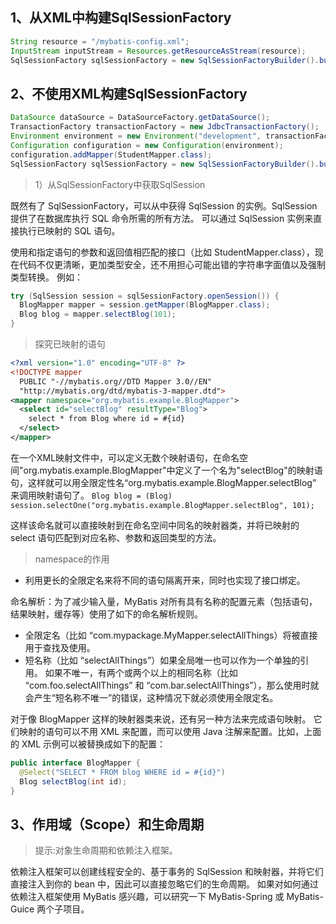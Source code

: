 1、从XML中构建SqlSessionFactory
--
```java
String resource = "/mybatis-config.xml";
InputStream inputStream = Resources.getResourceAsStream(resource);
SqlSessionFactory sqlSessionFactory = new SqlSessionFactoryBuilder().build(inputStream);
```


2、不使用XML构建SqlSessionFactory
--
```java
DataSource dataSource = DataSourceFactory.getDataSource();
TransactionFactory transactionFactory = new JdbcTransactionFactory();
Environment environment = new Environment("development", transactionFactory, dataSource);
Configuration configuration = new Configuration(environment);
configuration.addMapper(StudentMapper.class);
SqlSessionFactory sqlSessionFactory = new SqlSessionFactoryBuilder().build(configuration);
```

> 1）从SqlSessionFactory中获取SqlSession

既然有了 SqlSessionFactory，可以从中获得 SqlSession 的实例。SqlSession 提供了在数据库执行 SQL 命令所需的所有方法。
可以通过 SqlSession 实例来直接执行已映射的 SQL 语句。

使用和指定语句的参数和返回值相匹配的接口（比如 StudentMapper.class），现在代码不仅更清晰，更加类型安全，还不用担心可能出错的字符串字面值以及强制类型转换。
例如：
```java
try (SqlSession session = sqlSessionFactory.openSession()) {
  BlogMapper mapper = session.getMapper(BlogMapper.class);
  Blog blog = mapper.selectBlog(101);
}
```

> 探究已映射的语句

```xml
<?xml version="1.0" encoding="UTF-8" ?>
<!DOCTYPE mapper
  PUBLIC "-//mybatis.org//DTD Mapper 3.0//EN"
  "http://mybatis.org/dtd/mybatis-3-mapper.dtd">
<mapper namespace="org.mybatis.example.BlogMapper">
  <select id="selectBlog" resultType="Blog">
    select * from Blog where id = #{id}
  </select>
</mapper>
```

在一个XML映射文件中，可以定义无数个映射语句，在命名空间"org.mybatis.example.BlogMapper"中定义了一个名为"selectBlog"的映射语句，这样就可以用全限定性名“org.mybatis.example.BlogMapper.selectBlog” 来调用映射语句了。
`Blog blog = (Blog) session.selectOne("org.mybatis.example.BlogMapper.selectBlog", 101);`

这样该命名就可以直接映射到在命名空间中同名的映射器类，并将已映射的 select 语句匹配到对应名称、参数和返回类型的方法。

> namespace的作用

* 利用更长的全限定名来将不同的语句隔离开来，同时也实现了接口绑定。

命名解析：为了减少输入量，MyBatis 对所有具有名称的配置元素（包括语句，结果映射，缓存等）使用了如下的命名解析规则。
* 全限定名（比如 “com.mypackage.MyMapper.selectAllThings）将被直接用于查找及使用。
* 短名称（比如 “selectAllThings”）如果全局唯一也可以作为一个单独的引用。 如果不唯一，有两个或两个以上的相同名称（比如 “com.foo.selectAllThings” 和 “com.bar.selectAllThings”），那么使用时就会产生“短名称不唯一”的错误，这种情况下就必须使用全限定名。

对于像 BlogMapper 这样的映射器类来说，还有另一种方法来完成语句映射。 它们映射的语句可以不用 XML 来配置，而可以使用 Java 注解来配置。比如，上面的 XML 示例可以被替换成如下的配置：
```java
public interface BlogMapper {
  @Select("SELECT * FROM blog WHERE id = #{id}")
  Blog selectBlog(int id);
}
```

3、作用域（Scope）和生命周期
--
> 提示:对象生命周期和依赖注入框架。

依赖注入框架可以创建线程安全的、基于事务的 SqlSession 和映射器，并将它们直接注入到你的 bean 中，因此可以直接忽略它们的生命周期。 如果对如何通过依赖注入框架使用 MyBatis 感兴趣，可以研究一下 MyBatis-Spring 或 MyBatis-Guice 两个子项目。

